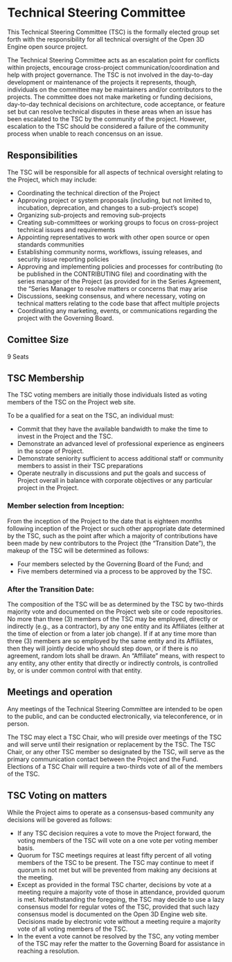 # Technical Steering Committee 

This Technical Steering Committee (TSC) is the formally elected group set forth with the responsibility for all technical oversight of the Open 3D Engine open source project.  

The Technical Steering Committee acts as an escalation point for conflicts within projects, encourage cross-project communication/coordination and help with project governance. The TSC is not involved in the day-to-day development or maintenance of the projects it represents, though, individuals on the committee may be maintainers and/or contributors to the projects. The committee does not make marketing or funding decisions, day-to-day technical decisions on architecture, code acceptance, or feature set but can resolve technical disputes in these areas when an issue has been escalated to the TSC by the community of the project. However, escalation to the TSC should be considered a failure of the community process when unable to reach concensus on an issue.

## Responsibilities

The TSC will be responsible for all aspects of technical oversight relating to the Project, which may include:
- Coordinating the technical direction of the Project
- Approving project or system proposals (including, but not limited to, incubation, deprecation, and changes to a sub-project’s scope)
- Organizing sub-projects and removing sub-projects
- Creating sub-committees or working groups to focus on cross-project technical issues and requirements
- Appointing representatives to work with other open source or open standards communities
- Establishing community norms, workflows, issuing releases, and security issue reporting policies
- Approving and implementing policies and processes for contributing (to be published in the CONTRIBUTING file) and coordinating with the series manager of the Project (as provided for in the Series Agreement, the “Series Manager  to resolve matters or concerns that may arise
- Discussions, seeking consensus, and where necessary, voting on technical matters relating to the code base that affect multiple projects
- Coordinating any marketing, events, or communications regarding the project with the Governing Board.

## Comittee Size

9 Seats 

## TSC Membership

The TSC voting members are initially those individuals listed as voting members of the TSC on the Project web site.

To be a qualified for a seat on the TSC, an individual must:
- Commit that they have the available bandwidth to make the time to invest in the Project and the TSC.
- Demonstrate an advanced level of professional experience as engineers in the scope of Project.
- Demonstrate seniority sufficient to access additional staff or community members to assist in their TSC preparations
- Operate neutrally in discussions and put the goals and success of Project overall in balance with corporate objectives or any particular project in the Project.

### Member selection from Inception:

From the inception of the Project to the date that is eighteen months following inception of the Project or such other appropriate date determined by the TSC, such as the point after which a majority of contributions have been made by new contributors to the Project (the “Transition Date”), the makeup of the TSC will be determined as follows:

- Four members selected by the Governing Board of the Fund; and
- Five members determined via a process to be approved by the TSC.

### After the Transition Date: 
The composition of the TSC will be as determined by the TSC by two-thirds majority vote and documented on the Project web site or code repositories. No more than three (3) members of the TSC may be employed, directly or indirectly (e.g., as a contractor), by any one entity and its Affiliates (either at the time of election or from a later job change). If if at any time more than three (3) members are so employed by the same entity and its Affiliates, then they will jointly decide who should step down, or if there is no agreement, random lots shall be drawn.  An “Affiliate” means, with respect to any entity, any other entity that directly or indirectly controls, is controlled by, or is under common control with that entity.

## Meetings and operation
Any meetings of the Technical Steering Committee are intended to be open to the public, and can be conducted electronically, via teleconference, or in person. 

The TSC may elect a TSC Chair, who will preside over meetings of the TSC and will serve until their resignation or replacement by the TSC.  The TSC Chair, or any other TSC member so designated by the TSC, will serve as the primary communication contact between the Project and the Fund.  Elections of a TSC Chair will require a two-thirds vote of all of the members of the TSC.

## TSC Voting on matters
While the Project aims to operate as a consensus-based community any decisions will be govered as follows:
- If any TSC decision requires a vote to move the Project forward, the voting members of the TSC will vote on a one vote per voting member basis.   
- Quorum for TSC meetings requires at least fifty percent of all voting members of the TSC to be present. The TSC may continue to meet if quorum is not met but will be prevented from making any decisions at the meeting.
- Except as provided in the formal TSC charter, decisions by vote at a meeting require a majority vote of those in attendance, provided quorum is met.  Notwithstanding the foregoing, the TSC may decide to use a lazy consensus model for regular votes of the TSC, provided that such lazy consensus model is documented on the Open 3D Engine web site.  Decisions made by electronic vote without a meeting require a majority vote of all voting members of the TSC.
- In the event a vote cannot be resolved by the TSC, any voting member of the TSC may refer the matter to the Governing Board for assistance in reaching a resolution.




